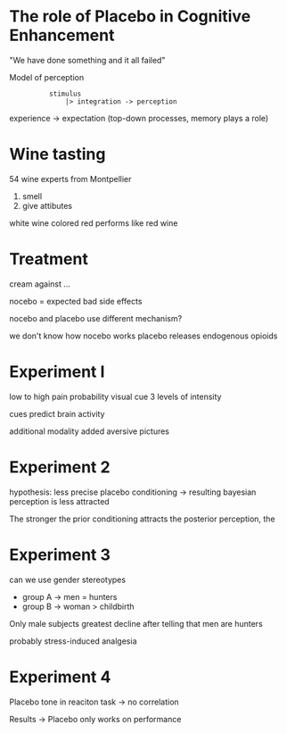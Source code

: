 # The role of Placebo in Cognitive Enhancement

"We have done something and it all failed"


Model of perception

              stimulus
                  |> integration -> perception
experience -> expectation (top-down processes, memory plays a role)

# Wine tasting
54 wine experts from Montpellier
1. smell
2. give attibutes

white wine colored red performs like red wine


# Treatment
cream against ...

nocebo = expected bad side effects

nocebo and placebo use different mechanism?

we don't know how nocebo works
placebo releases endogenous opioids

# Experiment I
low to high pain probability visual cue
3 levels of intensity

cues predict brain activity


additional modality added aversive pictures

# Experiment 2

hypothesis: less precise placebo conditioning -> resulting bayesian perception is less attracted

The stronger the prior conditioning attracts the posterior perception, the 

# Experiment 3
can we use gender stereotypes
- group A -> men = hunters
- group B -> woman > childbirth

Only male subjects
greatest decline after telling that men are hunters

probably stress-induced analgesia

# Experiment 4
Placebo tone in reaciton task -> no correlation


Results -> Placebo only works on performance
